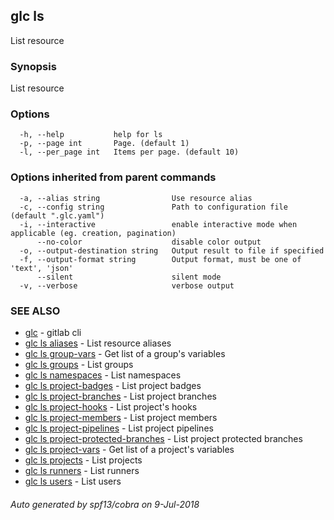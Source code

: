 ## glc ls

List resource

### Synopsis

List resource

### Options

```
  -h, --help           help for ls
  -p, --page int       Page. (default 1)
  -l, --per_page int   Items per page. (default 10)
```

### Options inherited from parent commands

```
  -a, --alias string                Use resource alias
  -c, --config string               Path to configuration file (default ".glc.yaml")
  -i, --interactive                 enable interactive mode when applicable (eg. creation, pagination)
      --no-color                    disable color output
  -o, --output-destination string   Output result to file if specified
  -f, --output-format string        Output format, must be one of 'text', 'json'
      --silent                      silent mode
  -v, --verbose                     verbose output
```

### SEE ALSO

* [glc](glc.md)	 - gitlab cli
* [glc ls aliases](glc_ls_aliases.md)	 - List resource aliases
* [glc ls group-vars](glc_ls_group-vars.md)	 - Get list of a group's variables
* [glc ls groups](glc_ls_groups.md)	 - List groups
* [glc ls namespaces](glc_ls_namespaces.md)	 - List namespaces
* [glc ls project-badges](glc_ls_project-badges.md)	 - List project badges
* [glc ls project-branches](glc_ls_project-branches.md)	 - List project branches
* [glc ls project-hooks](glc_ls_project-hooks.md)	 - List project's hooks
* [glc ls project-members](glc_ls_project-members.md)	 - List project members
* [glc ls project-pipelines](glc_ls_project-pipelines.md)	 - List project pipelines
* [glc ls project-protected-branches](glc_ls_project-protected-branches.md)	 - List project protected branches
* [glc ls project-vars](glc_ls_project-vars.md)	 - Get list of a project's variables
* [glc ls projects](glc_ls_projects.md)	 - List projects
* [glc ls runners](glc_ls_runners.md)	 - List runners
* [glc ls users](glc_ls_users.md)	 - List users

###### Auto generated by spf13/cobra on 9-Jul-2018
